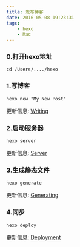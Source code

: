 ```yaml
---
title: 发布博客
date: 2016-05-08 19:23:31
tags:
    - hexo
    - Mac
---
```

### 0.打开hexo地址
```
cd /Users/..../hexo 
```

### 1.写博客

```
hexo new "My New Post"
```

更新信息: [Writing](https://hexo.io/docs/writing.html)

### 2.启动服务器

```
hexo server
```

更新信息: [Server](https://hexo.io/docs/server.html)

### 3.生成静态文件

```
hexo generate
```

更新信息: [Generating](https://hexo.io/docs/generating.html)

### 4.同步

```
hexo deploy
```

更新信息: [Deployment](https://hexo.io/docs/deployment.html)



